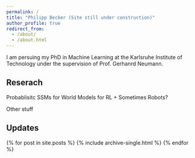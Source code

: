 ```yaml
---
permalink: /
title: "Philipp Becker (Site still under construction)"
author_profile: true
redirect_from: 
  - /about/
  - /about.html
---
```


<p>
I am persuing my PhD in Machine Learning at the Karlsruhe Institute of Technology under the supervision of Prof. Gerhanrd Neumann. 

</p>

<h2> Reserach </h2>
<p>
Probablisitc SSMs for World Models for RL + Sometimes Robots?
</p>

<p>
Other stuff 
</p>

<h2> Updates </h2>

{% for post in site.posts %}
  {% include archive-single.html %}
{% endfor %}
